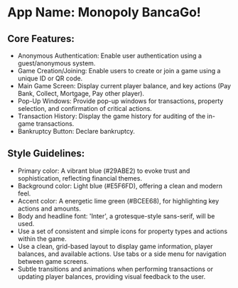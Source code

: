 # **App Name**: Monopoly BancaGo!

## Core Features:

- Anonymous Authentication: Enable user authentication using a guest/anonymous system.
- Game Creation/Joining: Enable users to create or join a game using a unique ID or QR code.
- Main Game Screen: Display current player balance, and key actions (Pay Bank, Collect, Mortgage, Pay other player).
- Pop-Up Windows: Provide pop-up windows for transactions, property selection, and confirmation of critical actions.
- Transaction History: Display the game history for auditing of the in-game transactions.
- Bankruptcy Button: Declare bankruptcy.

## Style Guidelines:

- Primary color: A vibrant blue (#29ABE2) to evoke trust and sophistication, reflecting financial themes.
- Background color: Light blue (#E5F6FD), offering a clean and modern feel.
- Accent color: A energetic lime green (#BCEE68), for highlighting key actions and amounts.
- Body and headline font: 'Inter', a grotesque-style sans-serif, will be used.
- Use a set of consistent and simple icons for property types and actions within the game.
- Use a clean, grid-based layout to display game information, player balances, and available actions. Use tabs or a side menu for navigation between game screens.
- Subtle transitions and animations when performing transactions or updating player balances, providing visual feedback to the user.